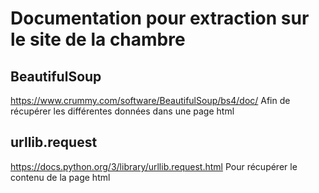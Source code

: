 # Documentation pour extraction sur le site de la chambre

## BeautifulSoup
https://www.crummy.com/software/BeautifulSoup/bs4/doc/
Afin de récupérer les différentes données dans une page html
 
## urllib.request
https://docs.python.org/3/library/urllib.request.html
Pour récupérer le contenu de la page html
